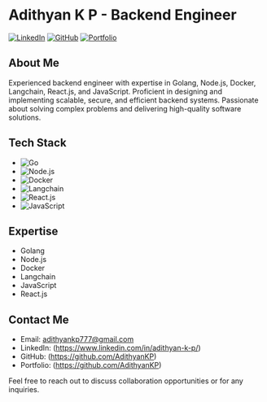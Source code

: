 # Adithyan K P - Backend Engineer

[![LinkedIn](https://img.shields.io/badge/-LinkedIn-0077B5?style=flat&logo=linkedin&logoColor=white)](https://www.linkedin.com/in/adithyan-k-p/)
[![GitHub](https://img.shields.io/badge/-GitHub-181717?style=flat&logo=github&logoColor=white)](https://github.com/AdithyanKP)
[![Portfolio](https://img.shields.io/badge/-Portfolio-000000?style=flat&logoColor=white)](https://adithyankp.netlify.app/)

## About Me

Experienced backend engineer with expertise in Golang, Node.js, Docker, Langchain, React.js, and JavaScript. Proficient in designing and implementing scalable, secure, and efficient backend systems. Passionate about solving complex problems and delivering high-quality software solutions.

## Tech Stack

- ![Go](https://img.shields.io/badge/-Go-00ADD8?style=flat&logo=go&logoColor=white)
- ![Node.js](https://img.shields.io/badge/-Node.js-43853D?style=flat&logo=node.js&logoColor=white)
- ![Docker](https://img.shields.io/badge/-Docker-2496ED?style=flat&logo=docker&logoColor=white)
- ![Langchain](https://img.shields.io/badge/-Langchain-121D33?style=flat&logoColor=white)
- ![React.js](https://img.shields.io/badge/-React.js-61DAFB?style=flat&logo=react&logoColor=white)
- ![JavaScript](https://img.shields.io/badge/-JavaScript-F7DF1E?style=flat&logo=javascript&logoColor=black)



## Expertise

- Golang
- Node.js
- Docker
- Langchain
- JavaScript
- React.js

## Contact Me

- Email: adithyankp777@gmail.com
- LinkedIn: (https://www.linkedin.com/in/adithyan-k-p/)
- GitHub: (https://github.com/AdithyanKP)
- Portfolio: (https://github.com/AdithyanKP)

Feel free to reach out to discuss collaboration opportunities or for any inquiries.


